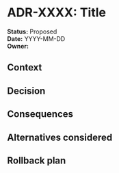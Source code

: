 # ADR-XXXX: Title
**Status:** Proposed  
**Date:** YYYY-MM-DD  
**Owner:** <name>

## Context
## Decision
## Consequences
## Alternatives considered
## Rollback plan
